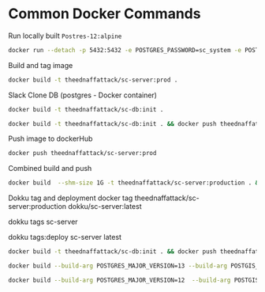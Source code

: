 # Common Docker Commands

Run locally built `Postres-12:alpine`

```bash
docker run --detach -p 5432:5432 -e POSTGRES_PASSWORD=sc_system -e POSTGRES_USER=sc_system -e POSTGRES_DB=slack_clone --name sc-db theednaffattack/sc-db:prod
```

Build and tag image

```bash
docker build -t theednaffattack/sc-server:prod .
```

Slack Clone DB (postgres - Docker container)

```bash
docker build -t theednaffattack/sc-db:init .
```

```bash
docker build -t theednaffattack/sc-db:init . && docker push theednaffattack/sc-db:init
```

Push image to dockerHub

```bash
docker push theednaffattack/sc-server:prod
```

Combined build and push

```bash
docker build  --shm-size 1G -t theednaffattack/sc-server:production . && docker push theednaffattack/sc-server:production
```

Dokku tag and deployment
docker tag theednaffattack/sc-server:production dokku/sc-server:latest

dokku tags sc-server

dokku tags:deploy sc-server latest

```bash
docker build -t theednaffattack/sc-db:init . && docker push theednaffattack/sc-db:init
```

```bash
docker build --build-arg POSTGRES_MAJOR_VERSION=13 --build-arg POSTGIS_MAJOR=3 -t kartoza/postgis:POSTGRES_MAJOR_VERSION .
```

```bash
docker build --build-arg POSTGRES_MAJOR_VERSION=12  --build-arg POSTGIS_MAJOR=3 -t kartoza/postgis:POSTGRES_MAJOR_VERSION .
```
